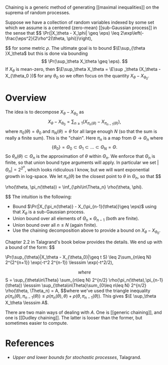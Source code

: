 Chaining is a generic method of generating [[maximal inequalities]] on the suprema of random processes. 

Suppose we have a collection of random variables indexed by some set  which we assume is a centered (zero-mean) [[sub-Gaussian process]] in the sense that 
$$
\Pr(|X_\theta - X_\phi| \geq \eps) \leq 2\exp\left(-\frac{\eps^2}{2\rho^2(\theta, \phi)}\right),

$$
for some metric $\rho$. The ultimate goal is to bound $\E\sup_{\theta }X_\theta$ but this is done via bounding $$
\Pr(\sup_\theta X_\theta \geq \eps).
$$If $X_\theta$ is mean-zero, then $\E\sup_\theta X_\theta = \E\sup _\theta (X_\theta - X_{\theta_0 })$ for any $\theta_0$ so we often focus on the quantity $X_\theta - X_{\theta_0}$. 

# Overview 

The idea is to decompose $X_\theta - X_{\theta_0}$ as 
$$
X_\theta - X_{\theta_0} = \sum_{n\geq 1} (X_{\pi_n(\theta)} - X_{\pi_{n-1}(\theta)}),
$$ where $\pi_0(\theta) = \theta_0$ and $\pi_N(\theta) = \theta$ for all large enough $N$ (so that the sum is really a finite sum). This is the "chain". Here $\pi_n$ is a map from $\Theta \to \Theta_n$ where $$
\{\theta_0\} = \Theta_0 \subset \Theta_1\subset \dots \subset \Theta_N = \Theta.
$$So $\theta_n(\theta)\subset \Theta_n$ is the approximation of $\theta$ within $\Theta_n$. We enforce that $\Theta_n$ is finite, so that union bound type arguments will apply. In particular we set $|\Theta_n| = 2^{2^n}$, which looks ridiculous I know, but we will want exponential growth in log-space. We let $\pi_n(\theta)$ be the closest point to $\theta$ in $\Theta_n$, so that 
$$

\rho(\theta, \pi_n(\theta)) = \inf_{\phi\in\Theta_n} \rho(\theta, \phi).

$$
The intuition is the following: 
- Bound $\Pr(|X_{\pi_n(\theta)} - X_{\pi_{n-1}(\theta)}\geq \eps)$ using that $X_\theta$ is a sub-Gaussian process. 
- Union bound over all elements of $\Theta_n \times \Theta_{n-1}$ (both are finite). 
- Union bound over all $n\leq N$ (again finite). 
- Use the chaining decomposition above to provide a bound on $X_\theta - X_{\theta_0}$. 

Chapter 2.2 in Talagrand's book below provides the details. We end up with a bound of the form: 
$$

\Pr(\sup_{\theta}|X_\theta - X_{\theta_0}|\geq t S) \leq 2\sum_{n\leq N} 2^{2^{n+1}} \exp(-t^2 2^{n-1}) \lesssim \exp(-t^2/2),

$$
where $$
S = \sup_{\theta\in\Theta} \sum_{n\leq N} 2^{n/2} \rho(\pi_n(\theta),\pi_{n-1}(\theta)) \lesssim \sup_{\theta\in\Theta}\sum_{0\leq n\leq N} 2^{n/2} \rho(\theta, \Theta_n) = A,
$$where we've used the triangle inequality $\rho(\pi_n(\theta), \pi_{n-1}(\theta)) \leq \rho(\pi_n(\theta), \theta) + \rho(\theta, \pi_{n-1}(\theta))$. 
This gives $\E \sup_\theta X_\theta \lesssim A$. 

There are two main ways of dealing with $A$. One is [[generic chaining]], and one is [[Dudley chaining]]. The latter is looser than the former, but sometimes easier to compute. 

# References 
- _Upper and lower bounds for stochastic processes_, Talagrand. 